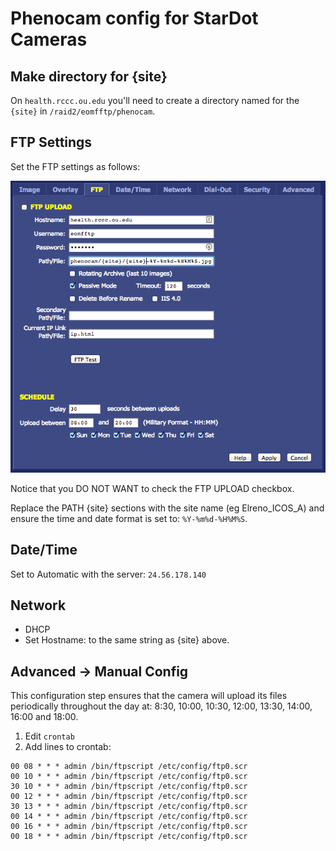 # Phenocam config for StarDot Cameras

## Make directory for {site}

On `health.rccc.ou.edu` you'll need to create a directory named for the
`{site}` in `/raid2/eomfftp/phenocam`.  


## FTP Settings

Set the FTP settings as follows:

![FTP Settings](images/ftpsettings.png)

Notice that you DO NOT WANT to check the FTP UPLOAD checkbox.

Replace the PATH {site} sections with the site name (eg Elreno_ICOS_A) and
ensure the time and date format is set to: `%Y-%m%d-%H%M%S`.


## Date/Time
Set to Automatic with the server: `24.56.178.140`

## Network 

* DHCP
* Set Hostname: to the same string as {site} above.

## Advanced -> Manual Config

This configuration step ensures that the camera will upload its files
periodically throughout the day at: 8:30, 10:00, 10:30, 12:00, 13:30, 14:00,
16:00 and 18:00.

1. Edit `crontab`
2. Add lines to crontab:

```
00 08 * * * admin /bin/ftpscript /etc/config/ftp0.scr
00 10 * * * admin /bin/ftpscript /etc/config/ftp0.scr
30 10 * * * admin /bin/ftpscript /etc/config/ftp0.scr
00 12 * * * admin /bin/ftpscript /etc/config/ftp0.scr
30 13 * * * admin /bin/ftpscript /etc/config/ftp0.scr
00 14 * * * admin /bin/ftpscript /etc/config/ftp0.scr
00 16 * * * admin /bin/ftpscript /etc/config/ftp0.scr
00 18 * * * admin /bin/ftpscript /etc/config/ftp0.scr
```



